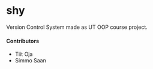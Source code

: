 # shy
Version Control System made as UT OOP course project.

#### Contributors
* Tiit Oja
* Simmo Saan
